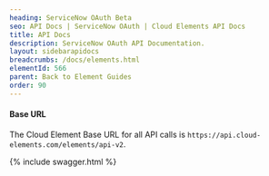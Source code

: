```yaml
---
heading: ServiceNow OAuth Beta
seo: API Docs | ServiceNow OAuth | Cloud Elements API Docs
title: API Docs
description: ServiceNow OAuth API Documentation.
layout: sidebarapidocs
breadcrumbs: /docs/elements.html
elementId: 566
parent: Back to Element Guides
order: 90
---
```


#### Base URL

The Cloud Element Base URL for all API calls is `https://api.cloud-elements.com/elements/api-v2`.

{% include swagger.html %}
